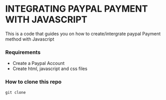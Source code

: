 # INTEGRATING PAYPAL PAYMENT WITH JAVASCRIPT

This is a code that guides you on how to create/intergrate paypal Payment method with Javascript

### Requirements

- Create a Paypal Account
- Create html, javascript and css files

### How to clone this repo

`git clone`
